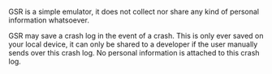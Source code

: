 GSR is a simple emulator, it does not collect nor share any kind of personal information whatsoever.

GSR may save a crash log in the event of a crash. This is only ever saved on your local device, it can only be shared to a developer if the user manually sends over this crash log. No personal information is attached to this crash log.
